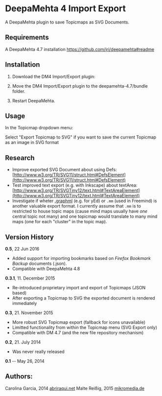 DeepaMehta 4 Import Export
==========================

A DeepaMehta plugin to save Topicmaps as SVG Documents.


Requirements
------------

A DeepaMehta 4.7 installation
https://github.com/jri/deepamehta#readme


Installation
------------

1. Download the DM4 Import/Export plugin:

2. Move the DM4 Import/Export plugin to the deepamehta-4.7/bundle folder.

3. Restart DeepaMehta.


Usage
-----
In the Topicmap dropdown menu:

Select "Export Topicmap to SVG" if you want to save the current Topicmap as an image in SVG format


Research
--------

- Improve exported SVG Document about using Defs:
  [http://www.w3.org/TR/SVG11/struct.html#DefsElement](http://www.w3.org/TR/SVG11/struct.html#DefsElement)
- Test improved text export (e.g. with Inkscape) about textArea:
  [http://www.w3.org/TR/SVGTiny12/text.html#TextAreaElement](http://www.w3.org/TR/SVGTiny12/text.html#TextAreaElement)
- Investigate if wheter [.graphml](https://en.wikipedia.org/wiki/GraphML) (e.g. for yEd) or `.mm` (used in Freemind) is another valuable export format. I currently assume that `.mm` is to restricted to house topic maps (cause mind maps usually have _one_ central topic not many) and one topicmap would translate to many mind maps (one for each "cluster" in the topic map).


Version History
---------------

**0.5**, 22 Jun 2016

- Added support for importing bookmarks based on _Firefox Bookmark Backup_ documents (.json).
- Compatible with DeepaMehta 4.8

**0.3.1**, 11. December 2015

- Re-introduced proprietary import and export of Topicmaps (JSON based)
- After exporting a Topicmap to SVG the exported document is rendered immediately

**0.3**, 21. November 2015

- More robust SVG Topicmap export (fallback for icons unavailable)
- Limitted functionality from within the Topicmap menu (SVG Export only)
- Compatible with DM 4.7 (and the new file repository mechanism)

**0.2**, 21. July 2014

- Was never really released

**0.1** -- May 26, 2014


Authors:
--------

Carolina Garcia, 2014 [abriraqui.net](http://www.abriraqui.net)
Malte Reißig, 2015 [mikromedia.de](http://www.mikromedia.de)

